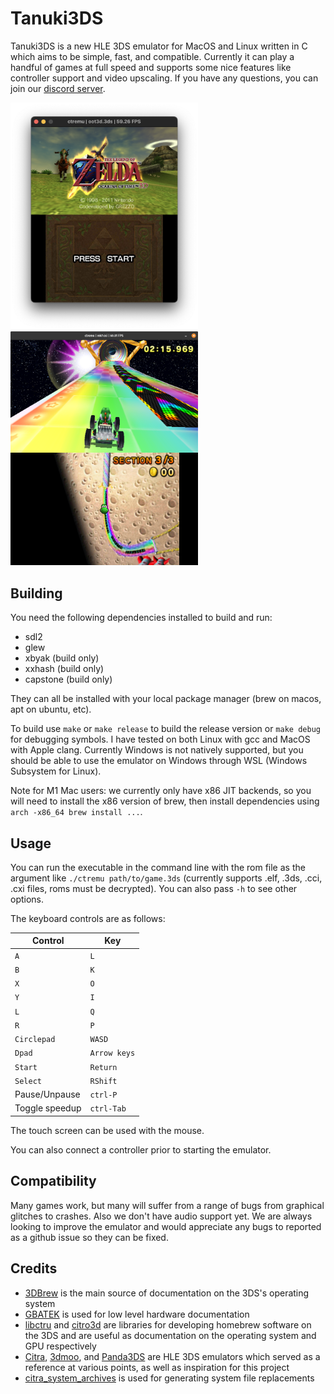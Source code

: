 # Tanuki3DS

Tanuki3DS is a new HLE 3DS emulator for MacOS and Linux written in C which aims to be simple, fast, and compatible. Currently it can play a handful of games at full speed and supports some nice features like controller support and video upscaling. If you have any questions, you can join our [discord server](https://discord.gg/6ya65fvD3g).

<img src=images/oot3d.png width=300><img src=images/mk7.png width=300>

## Building

You need the following dependencies installed to build and run:
- sdl2
- glew
- xbyak (build only)
- xxhash (build only)
- capstone (build only)

They can all be installed with your local package manager (brew on macos, apt on ubuntu, etc).

To build use `make` or `make release` to build the release version or `make debug` for debugging symbols. I have tested on both Linux with gcc and MacOS with Apple clang. Currently Windows is not natively supported, but you should be able to use the emulator on Windows through WSL (Windows Subsystem for Linux).

Note for M1 Mac users: we currently only have x86 JIT backends, so you will need to install the x86 version of brew, then install dependencies using `arch -x86_64 brew install ...`.

## Usage

You can run the executable in the command line with the rom file as the argument like `./ctremu path/to/game.3ds` (currently supports .elf, .3ds, .cci, .cxi files, roms must be decrypted). You can also pass `-h` to see other options.

The keyboard controls are as follows:

| Control | Key |
| --- | --- |
| `A` | `L` |
| `B` | `K` |
| `X` | `O` |
| `Y` | `I` |
| `L` | `Q` |
| `R` | `P` |
| `Circlepad` | `WASD` |
| `Dpad` | `Arrow keys` |
| `Start` | `Return` |
| `Select` | `RShift` |
| Pause/Unpause | `ctrl-P` |
| Toggle speedup | `ctrl-Tab` |

The touch screen can be used with the mouse.

You can also connect a controller prior to starting the emulator.

## Compatibility

Many games work, but many will suffer from a range of bugs from graphical glitches to crashes. Also we don't have audio support yet. We are always looking to improve the emulator and would appreciate any bugs to reported as a github issue so they can be fixed.

## Credits

- [3DBrew](https://www.3dbrew.org) is the main source of documentation on the 3DS's operating system
- [GBATEK](https://www.problemkaputt.de/gbatek.htm) is used for low level hardware documentation
- [libctru](https://github.com/devkitPro/libctru) and [citro3d](https://github.com/devkitPro/citro3d) are libraries for developing homebrew software on the 3DS and are useful as documentation on the operating system and GPU respectively
- [Citra](https://github.com/PabloMK7/citra), [3dmoo](https://github.com/plutooo/3dmoo), and [Panda3DS](https://github.com/wheremyfoodat/Panda3DS) are HLE 3DS emulators which served as a reference at various points, as well as inspiration for this project
- [citra_system_archives](https://github.com/B3n30/citra_system_archives) is used for generating system file replacements
